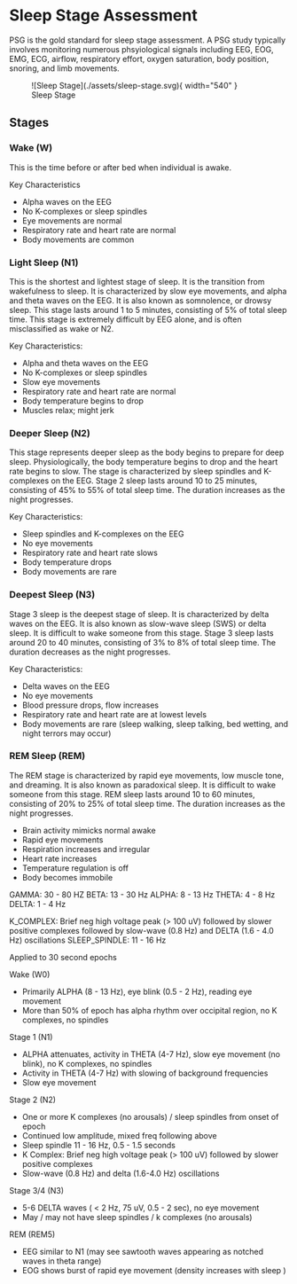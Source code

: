 # Sleep Stage Assessment

PSG is the gold standard for sleep stage assessment. A PSG study typically involves monitoring numerous phsyiological signals including EEG, EOG, EMG, ECG, airflow, respiratory effort, oxygen saturation, body position, snoring, and limb movements.

<figure markdown>
  ![Sleep Stage](./assets/sleep-stage.svg){ width="540" }
  <figcaption>Sleep Stage</figcaption>
</figure>

## Stages

### Wake (W)

This is the time before or after bed when individual is awake.

Key Characteristics

* Alpha waves on the EEG
* No K-complexes or sleep spindles
* Eye movements are normal
* Respiratory rate and heart rate are normal
* Body movements are common

### Light Sleep (N1)

This is the shortest and lightest stage of sleep. It is the transition from wakefulness to sleep. It is characterized by slow eye movements, and alpha and theta waves on the EEG. It is also known as somnolence, or drowsy sleep. This stage lasts around 1 to 5 minutes, consisting of 5% of total sleep time. This stage is extremely difficult by EEG alone, and is often misclassified as wake or N2.

Key Characteristics:

* Alpha and theta waves on the EEG
* No K-complexes or sleep spindles
* Slow eye movements
* Respiratory rate and heart rate are normal
* Body temperature begins to drop
* Muscles relax; might jerk


### Deeper Sleep (N2)

This stage represents deeper sleep as the body begins to prepare for deep sleep. Physiologically, the body temperature begins to drop and the heart rate begins to slow. The stage is characterized by sleep spindles and K-complexes on the EEG. Stage 2 sleep lasts around 10 to 25 minutes, consisting of 45% to 55% of total sleep time. The duration increases as the night progresses.

Key Characteristics:

* Sleep spindles and K-complexes on the EEG
* No eye movements
* Respiratory rate and heart rate slows
* Body temperature drops
* Body movements are rare

### Deepest Sleep (N3)

Stage 3 sleep is the deepest stage of sleep. It is characterized by delta waves on the EEG. It is also known as slow-wave sleep (SWS) or delta sleep. It is difficult to wake someone from this stage. Stage 3 sleep lasts around 20 to 40 minutes, consisting of 3% to 8% of total sleep time. The duration decreases as the night progresses.

Key Characteristics:

* Delta waves on the EEG
* No eye movements
* Blood pressure drops, flow increases
* Respiratory rate and heart rate are at lowest levels
* Body movements are rare (sleep walking, sleep talking, bed wetting, and night terrors may occur)

### REM Sleep (REM)

The REM stage is characterized by rapid eye movements, low muscle tone, and dreaming. It is also known as paradoxical sleep. It is difficult to wake someone from this stage. REM sleep lasts around 10 to 60 minutes, consisting of 20% to 25% of total sleep time. The duration increases as the night progresses.

* Brain activity mimicks normal awake
* Rapid eye movements
* Respiration increases and irregular
* Heart rate increases
* Temperature regulation is off
* Body becomes immobile




GAMMA: 30 - 80 HZ
BETA:  13 - 30 Hz
ALPHA:  8 - 13 Hz
THETA:  4 - 8 Hz
DELTA:  1 - 4 Hz

K_COMPLEX: Brief neg high voltage peak (> 100 uV) followed by slower positive complexes followed by slow-wave (0.8 Hz) and DELTA (1.6 - 4.0 Hz) oscillations
SLEEP_SPINDLE: 11 - 16 Hz

Applied to 30 second epochs

Wake (W0)

* Primarily ALPHA (8 - 13 Hz), eye blink (0.5 - 2 Hz), reading eye movement
* More than 50\% of epoch has alpha rhythm over occipital region, no K complexes, no spindles


Stage 1 (N1)

* ALPHA attenuates, activity in THETA (4-7 Hz), slow eye movement (no blink), no K complexes, no spindles
* Activity in THETA (4-7 Hz) with slowing of background frequencies
* Slow eye movement


Stage 2 (N2)

* One or more K complexes (no arousals) / sleep spindles from onset of epoch
* Continued low amplitude, mixed freq following above
* Sleep spindle 11 - 16 Hz, 0.5 - 1.5 seconds
* K Complex: Brief neg high voltage peak (> 100 uV) followed by slower positive complexes
* Slow-wave (0.8 Hz) and delta (1.6-4.0 Hz) oscillations


Stage 3/4 (N3)

* 5-6 DELTA waves ( < 2 Hz, 75 uV, 0.5 - 2 sec), no eye movement
* May / may not have sleep spindles / k complexes (no arousals)


REM (REM5)

* EEG similar to N1 (may see sawtooth waves appearing as notched waves in theta range)
* EOG shows burst of rapid eye movement (density increases with sleep )
